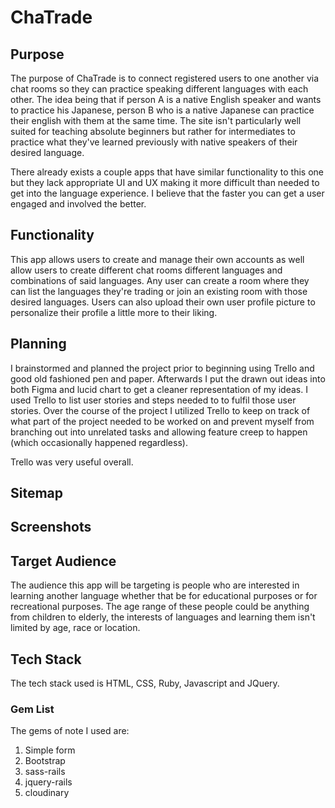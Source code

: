 # ChaTrade

## Purpose

The purpose of ChaTrade is to connect registered users to one another via chat rooms so they can practice speaking different languages with each other. The idea being that if person A is a native English speaker and wants to practice his Japanese, person B who is a native Japanese can practice their english with them at the same time. The site isn't particularly well suited for teaching absolute beginners but rather for intermediates to practice what they've learned previously with native speakers of their desired language.

There already exists a couple apps that have similar functionality to this one but they lack appropriate UI and UX making it more difficult than needed to get into the language experience. I believe that the faster you can get a user engaged and involved the better.

## Functionality

This app allows users to create and manage their own accounts as well allow users to create different chat rooms different languages and combinations of said languages. Any user can create a room where they can list the languages they're trading or join an existing room with those desired languages. Users can also upload their own user profile picture to personalize their profile a little more to their liking.

## Planning

I brainstormed and planned the project prior to beginning using Trello and good old fashioned pen and paper. Afterwards I put the drawn out ideas into both Figma and lucid chart to get a cleaner representation of my ideas. I used Trello to list user stories and steps needed to to fulfil those user stories. Over the course of the project I utilized Trello to keep on track of what part of the project needed to be worked on and prevent myself from branching out into unrelated tasks and allowing feature creep to happen (which occasionally happened regardless).

Trello was very useful overall.

## Sitemap

## Screenshots

## Target Audience 

The audience this app will be targeting is people who are interested in learning another language whether that be for educational purposes or for recreational purposes. The age range of these people could be anything from children to elderly, the interests of languages and learning them isn't limited by age, race or location.

## Tech Stack

The tech stack used is HTML, CSS, Ruby, Javascript and JQuery.

### Gem List

The gems of note I used are:
1. Simple form
2. Bootstrap
3. sass-rails
4. jquery-rails
5. cloudinary